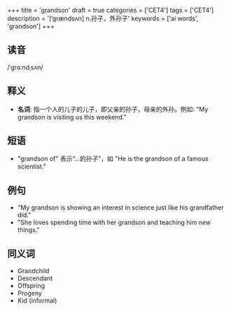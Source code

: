 +++
title = 'grandson'
draft = true
categories = ['CET4']
tags = ['CET4']
description = '[ˈgrændsʌn] n.孙子，外孙子'
keywords = ['ai words', 'grandson']
+++

## 读音
/ˈɡrɑːndˌsʌn/

## 释义
- **名词**: 指一个人的儿子的儿子，即父亲的孙子，母亲的外孙。例如: "My grandson is visiting us this weekend."

## 短语
- "grandson of" 表示“...的孙子”，如 "He is the grandson of a famous scientist."

## 例句
- "My grandson is showing an interest in science just like his grandfather did."
- "She loves spending time with her grandson and teaching him new things."

## 同义词
- Grandchild
- Descendant
- Offspring
- Progeny
- Kid (informal)
